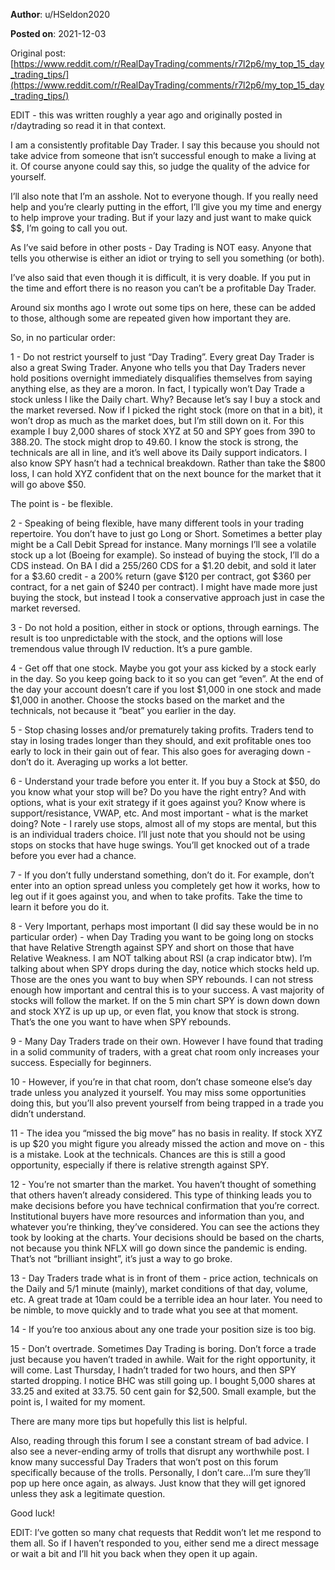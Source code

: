 **Author**: u/HSeldon2020

**Posted on**: 2021-12-03

Original post: [https://www.reddit.com/r/RealDayTrading/comments/r7l2p6/my_top_15_day_trading_tips/](https://www.reddit.com/r/RealDayTrading/comments/r7l2p6/my_top_15_day_trading_tips/)

EDIT - this was written roughly a year ago and originally posted in r/daytrading so read it in that context. 

I am a consistently profitable Day Trader. I say this because you should not take advice from someone that isn’t successful enough to make a living at it. Of course anyone could say this, so judge the quality of the advice for yourself.

I’ll also note that I’m an asshole. Not to everyone though. If you really need help and you’re clearly putting in the effort, I’ll give you my time and energy to help improve your trading. But if your lazy and just want to make quick $$, I’m going to call you out.

As I’ve said before in other posts - Day Trading is NOT easy. Anyone that tells you otherwise is either an idiot or trying to sell you something (or both).

I’ve also said that even though it is difficult, it is very doable. If you put in the time and effort there is no reason you can’t be a profitable Day Trader.

Around six months ago I wrote out some tips on here, these can be added to those, although some are repeated given how important they are.

So, in no particular order:

1 - Do not restrict yourself to just “Day Trading”. Every great Day Trader is also a great Swing Trader. Anyone who tells you that Day Traders never hold positions overnight immediately disqualifies themselves from saying anything else, as they are a moron. In fact, I typically won’t Day Trade a stock unless I like the Daily chart. Why? Because let’s say I buy a stock and the market reversed. Now if I picked the right stock (more on that in a bit), it won’t drop as much as the market does, but I’m still down on it. For this example I buy 2,000 shares of stock XYZ at 50 and SPY goes from 390 to 388.20. The stock might drop to 49.60. I know the stock is strong, the technicals are all in line, and it’s well above its Daily support indicators. I also know SPY hasn’t had a technical breakdown. Rather than take the $800 loss, I can hold XYZ confident that on the next bounce for the market that it will go above $50.

The point is - be flexible.

2 - Speaking of being flexible, have many different tools in your trading repertoire. You don’t have to just go Long or Short. Sometimes a better play might be a Call Debit Spread for instance. Many mornings I’ll see a volatile stock up a lot (Boeing for example). So instead of buying the stock, I’ll do a CDS instead. On BA I did a 255/260 CDS for a $1.20 debit, and sold it later for a $3.60 credit - a 200% return (gave $120 per contract, got $360 per contract, for a net gain of $240 per contract). I might have made more just buying the stock, but instead I took a conservative approach just in case the market reversed.

3 - Do not hold a position, either in stock or options, through earnings. The result is too unpredictable with the stock, and the options will lose tremendous value through IV reduction. It’s a pure gamble.

4 - Get off that one stock. Maybe you got your ass kicked by a stock early in the day. So you keep going back to it so you can get “even”. At the end of the day your account doesn’t care if you lost $1,000 in one stock and made $1,000 in another. Choose the stocks based on the market and the technicals, not because it “beat” you earlier in the day.

5 - Stop chasing losses and/or prematurely taking profits. Traders tend to stay in losing trades longer than they should, and exit profitable ones too early to lock in their gain out of fear. This also goes for averaging down - don’t do it. Averaging up works a lot better.

6 - Understand your trade before you enter it. If you buy a Stock at $50, do you know what your stop will be? Do you have the right entry? And with options, what is your exit strategy if it goes against you? Know where is support/resistance, VWAP, etc. And most important - what is the market doing? Note - I rarely use stops, almost all of my stops are mental, but this is an individual traders choice. I’ll just note that you should not be using stops on stocks that have huge swings. You’ll get knocked out of a trade before you ever had a chance.

7 - If you don’t fully understand something, don’t do it. For example, don’t enter into an option spread unless you completely get how it works, how to leg out if it goes against you, and when to take profits. Take the time to learn it before you do it.

8 - Very Important, perhaps most important (I did say these would be in no particular order) - when Day Trading you want to be going long on stocks that have Relative Strength against SPY and short on those that have Relative Weakness. I am NOT talking about RSI (a crap indicator btw). I’m talking about when SPY drops during the day, notice which stocks held up. Those are the ones you want to buy when SPY rebounds. I can not stress enough how important and central this is to your success. A vast majority of stocks will follow the market. If on the 5 min chart SPY is down down down and stock XYZ is up up up, or even flat, you know that stock is strong. That’s the one you want to have when SPY rebounds.

9 - Many Day Traders trade on their own. However I have found that trading in a solid community of traders, with a great chat room only increases your success. Especially for beginners.

10 - However, if you’re in that chat room, don’t chase someone else’s day trade unless you analyzed it yourself. You may miss some opportunities doing this, but you’ll also prevent yourself from being trapped in a trade you didn’t understand.

11 - The idea you “missed the big move” has no basis in reality. If stock XYZ is up $20 you might figure you already missed the action and move on - this is a mistake. Look at the technicals. Chances are this is still a good opportunity, especially if there is relative strength against SPY.

12 - You’re not smarter than the market. You haven’t thought of something that others haven’t already considered. This type of thinking leads you to make decisions before you have technical confirmation that you’re correct. Institutional buyers have more resources and information than you, and whatever you’re thinking, they’ve considered. You can see the actions they took by looking at the charts. Your decisions should be based on the charts, not because you think NFLX will go down since the pandemic is ending. That’s not “brilliant insight”, it’s just a way to go broke.

13 - Day Traders trade what is in front of them - price action, technicals on the Daily and 5/1 minute (mainly), market conditions of that day, volume, etc. A great trade at 10am could be a terrible idea an hour later. You need to be nimble, to move quickly and to trade what you see at that moment.

14 - If you’re too anxious about any one trade your position size is too big.

15 - Don’t overtrade. Sometimes Day Trading is boring. Don’t force a trade just because you haven’t traded in awhile. Wait for the right opportunity, it will come. Last Thursday, I hadn’t traded for two hours, and then SPY started dropping. I notice BHC was still going up. I bought 5,000 shares at 33.25 and exited at 33.75. 50 cent gain for $2,500. Small example, but the point is, I waited for my moment.

There are many more tips but hopefully this list is helpful.

Also, reading through this forum I see a constant stream of bad advice. I also see a never-ending army of trolls that disrupt any worthwhile post. I know many successful Day Traders that won’t post on this forum specifically because of the trolls. Personally, I don’t care...I’m sure they’ll pop up here once again, as always. Just know that they will get ignored unless they ask a legitimate question.

Good luck!

EDIT: I’ve gotten so many chat requests that Reddit won’t let me respond to them all. So if I haven’t responded to you, either send me a direct message or wait a bit and I’ll hit you back when they open it up again.